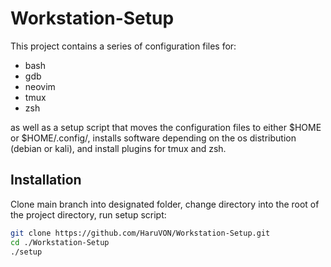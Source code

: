 # Workstation-Setup

This project contains a series of configuration files for:
- bash
- gdb
- neovim
- tmux
- zsh

as well as a setup script that moves the configuration files to either $HOME or $HOME/.config/<software-name>, installs software depending on the os distribution (debian or kali), and install plugins for tmux and zsh.

## Installation

Clone main branch into designated folder, change directory into the root of the project directory, run setup script:

```bash
git clone https://github.com/HaruVON/Workstation-Setup.git
cd ./Workstation-Setup
./setup
```
